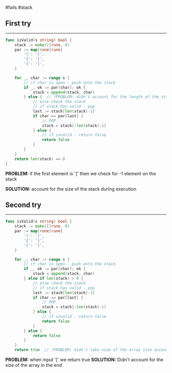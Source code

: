 #fails 
#stack  
## First try
___
```go
func isValid(s string) bool {
    stack := make([]rune, 0)
    par := map[rune]rune{
        '(': ')',
        '{': '}',
        '[': ']',
    }

    for _, char := range s {
        // if char is open - push onto the stack
        if _, ok := par[char]; ok {
            stack = append(stack, char)
        } else {  // !PROBLEM: didn't account for the length of the stack here
            // else check the stack
            // if stack has valid - pop
            last := stack[len(stack)-1]
            if char == par[last] {
                // POP
                stack = stack[:len(stack)-1]
            } else {
                // if invalid - return false 
                return false
            }
        }
    }
    return len(stack) == 0
}
```

**PROBLEM:** if the first element is ']' then we check for -1 element on the stack

**SOLUTION:** account for the size of the stack during execution
## Second try
____
```go
func isValid(s string) bool {
    stack := make([]rune, 0)
    par := map[rune]rune{
        '(': ')',
        '{': '}',
        '[': ']',
    }

    for _, char := range s {
        // if char is open - push onto the stack
        if _, ok := par[char]; ok {
            stack = append(stack, char)
        } else if len(stack) > 0 {
            // else check the stack
            // if stack has valid - pop
            last := stack[len(stack)-1]
            if char == par[last] {
                // POP
                stack = stack[:len(stack)-1]
            } else {
                // if invalid - return false 
                return false
            }
        } else {
            return false
        }
    }
    return true  // !PROBLEM: didn't take size of the array into account }
```

**PROBLEM:** when input '\[' we return true
**SOLUTION:** Didn't account for the size of the array in the end